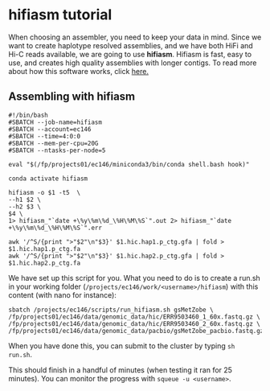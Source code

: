 # hifiasm tutorial

When choosing an assembler, you need to keep your data in mind. Since we want to create haplotype resolved assemblies, and we have both HiFi and Hi-C reads available, we are going to use **hifiasm**. Hifiasm is fast, easy to use, and creates high quality assemblies with longer contigs. To read more about how this software works, click [here.](https://github.com/chhylp123/hifiasm)

## Assembling with hifiasm

```
#!/bin/bash
#SBATCH --job-name=hifiasm
#SBATCH --account=ec146
#SBATCH --time=4:0:0
#SBATCH --mem-per-cpu=20G
#SBATCH --ntasks-per-node=5

eval "$(/fp/projects01/ec146/miniconda3/bin/conda shell.bash hook)" 

conda activate hifiasm

hifiasm -o $1 -t5  \
--h1 $2 \
--h2 $3 \
$4 \
1> hifiasm_"`date +\%y\%m\%d_\%H\%M\%S`".out 2> hifiasm_"`date +\%y\%m\%d_\%H\%M\%S`".err

awk '/^S/{print ">"$2"\n"$3}' $1.hic.hap1.p_ctg.gfa | fold > $1.hic.hap1.p_ctg.fa
awk '/^S/{print ">"$2"\n"$3}' $1.hic.hap2.p_ctg.gfa | fold > $1.hic.hap2.p_ctg.fa
```


We have set up this script for you. What you need to do is to create a run.sh in your working folder (`/projects/ec146/work/<username>/hifiasm`) with this content (with nano for instance): 
 
```
sbatch /projects/ec146/scripts/run_hifiasm.sh gsMetZobe \
/fp/projects01/ec146/data/genomic_data/hic/ERR9503460_1_60x.fastq.gz \
/fp/projects01/ec146/data/genomic_data/hic/ERR9503460_2_60x.fastq.gz \
/fp/projects01/ec146/data/genomic_data/pacbio/gsMetZobe_pacbio.fastq.gz
```

When you have done this, you can submit to the cluster by typing `sh run.sh`.
 
This should finish in a handful of minutes (when testing it ran for 25 minutes). You can monitor the progress with `squeue -u <username>`.
